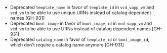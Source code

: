 * Deprecated `template_name` in favor of `template_id` in `vcd_vapp_vm` and `vcd_vm` to be able to use unique URNs instead
  of catalog dependent names [GH-931]
* Deprecated `boot_image` in favor of `boot_image_id` in `vcd_vapp_vm` and `vcd_vm` to be able to use URNs instead
  of catalog dependent names [GH-931]
* Deprecated `catalog_name` in favor of `template_id` or `boot_image_id`, which don't require a catalog name anymore [GH-931]